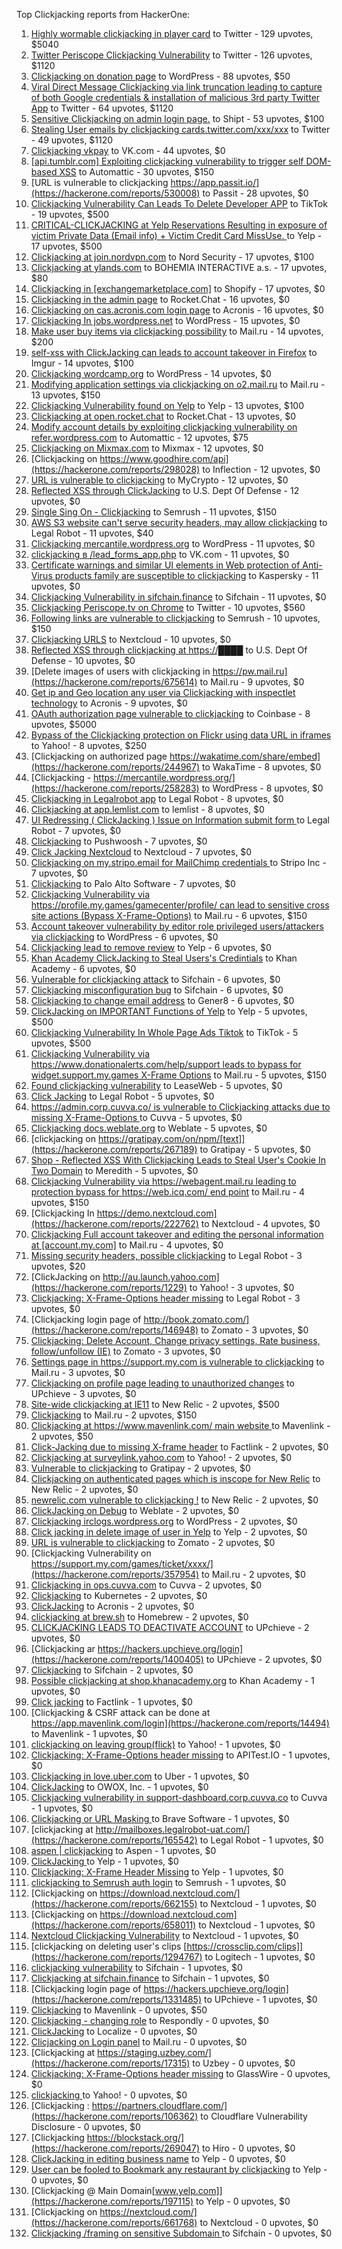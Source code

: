 Top Clickjacking reports from HackerOne:

1. [Highly wormable clickjacking in player card](https://hackerone.com/reports/85624) to Twitter - 129 upvotes, $5040
2. [Twitter Periscope Clickjacking Vulnerability](https://hackerone.com/reports/591432) to Twitter - 126 upvotes, $1120
3. [Clickjacking on donation page](https://hackerone.com/reports/921709) to WordPress - 88 upvotes, $50
4. [Viral Direct Message Clickjacking via link truncation leading to capture of both Google credentials & installation of malicious 3rd party Twitter App](https://hackerone.com/reports/643274) to Twitter - 64 upvotes, $1120
5. [Sensitive Clickjacking on admin login page.](https://hackerone.com/reports/389145) to Shipt - 53 upvotes, $100
6. [Stealing User emails by clickjacking cards.twitter.com/xxx/xxx](https://hackerone.com/reports/154963) to Twitter - 49 upvotes, $1120
7. [Clickjacking vkpay](https://hackerone.com/reports/374817) to VK.com - 44 upvotes, $0
8. [[api.tumblr.com] Exploiting clickjacking vulnerability to trigger self DOM-based XSS](https://hackerone.com/reports/953579) to Automattic - 30 upvotes, $150
9. [URL is vulnerable to clickjacking  https://app.passit.io/](https://hackerone.com/reports/530008) to Passit - 28 upvotes, $0
10. [Clickjacking Vulnerability Can Leads To Delete Developer APP](https://hackerone.com/reports/1416612) to TikTok - 19 upvotes, $500
11. [CRITICAL-CLICKJACKING at Yelp Reservations Resulting in exposure of victim Private Data (Email info) + Victim Credit Card MissUse. ](https://hackerone.com/reports/355859) to Yelp - 17 upvotes, $500
12. [Clickjacking at join.nordvpn.com](https://hackerone.com/reports/765955) to Nord Security - 17 upvotes, $100
13. [Clickjacking at ylands.com](https://hackerone.com/reports/405342) to BOHEMIA INTERACTIVE a.s. - 17 upvotes, $80
14. [Clickjacking in [exchangemarketplace.com]](https://hackerone.com/reports/658217) to Shopify - 17 upvotes, $0
15. [Clickjacking in the admin page](https://hackerone.com/reports/728004) to Rocket.Chat - 16 upvotes, $0
16. [Clickjacking on cas.acronis.com login page](https://hackerone.com/reports/971234) to Acronis - 16 upvotes, $0
17. [Clickjacking In jobs.wordpress.net](https://hackerone.com/reports/223024) to WordPress - 15 upvotes, $0
18. [Make user buy items via clickjacking possibility](https://hackerone.com/reports/471967) to Mail.ru - 14 upvotes, $200
19. [self-xss with ClickJacking can leads to account takeover in Firefox](https://hackerone.com/reports/892289) to Imgur - 14 upvotes, $100
20. [Clickjacking wordcamp.org](https://hackerone.com/reports/230581) to WordPress - 14 upvotes, $0
21. [Modifying application settings via clickjacking on o2.mail.ru](https://hackerone.com/reports/355774) to Mail.ru - 13 upvotes, $150
22. [Clickjacking Vulnerability found on Yelp](https://hackerone.com/reports/214087) to Yelp - 13 upvotes, $100
23. [Clickjacking at open.rocket.chat](https://hackerone.com/reports/1584034) to Rocket.Chat - 13 upvotes, $0
24. [Modify account details by exploiting clickjacking vulnerability on refer.wordpress.com](https://hackerone.com/reports/765355) to Automattic - 12 upvotes, $75
25. [Clickjacking on Mixmax.com](https://hackerone.com/reports/234713) to Mixmax - 12 upvotes, $0
26. [Clickjacking on https://www.goodhire.com/api](https://hackerone.com/reports/298028) to Inflection - 12 upvotes, $0
27. [URL is vulnerable to clickjacking](https://hackerone.com/reports/712376) to MyCrypto - 12 upvotes, $0
28. [Reflected XSS through ClickJacking](https://hackerone.com/reports/1171403) to U.S. Dept Of Defense - 12 upvotes, $0
29. [Single Sing On - Clickjacking](https://hackerone.com/reports/299009) to Semrush - 11 upvotes, $150
30. [AWS S3 website can't serve security headers, may allow clickjacking](https://hackerone.com/reports/149572) to Legal Robot - 11 upvotes, $40
31. [Clickjacking mercantile.wordpress.org](https://hackerone.com/reports/264125) to WordPress - 11 upvotes, $0
32. [clickjacking в /lead_forms_app.php](https://hackerone.com/reports/294334) to VK.com - 11 upvotes, $0
33. [Certificate warnings and similar UI elements in Web protection of Anti-Virus products family are susceptible to clickjacking](https://hackerone.com/reports/463695) to Kaspersky - 11 upvotes, $0
34. [Clickjacking Vulnerability in sifchain.finance](https://hackerone.com/reports/1185949) to Sifchain - 11 upvotes, $0
35. [Clickjacking Periscope.tv on Chrome](https://hackerone.com/reports/198622) to Twitter - 10 upvotes, $560
36. [Following links are vulnerable to clickjacking](https://hackerone.com/reports/289246) to Semrush - 10 upvotes, $150
37. [Clickjacking URLS](https://hackerone.com/reports/1039805) to Nextcloud - 10 upvotes, $0
38. [Reflected XSS through clickjacking at https://████](https://hackerone.com/reports/1149144) to U.S. Dept Of Defense - 10 upvotes, $0
39. [Delete images of users  with clickjacking in https://pw.mail.ru](https://hackerone.com/reports/675614) to Mail.ru - 9 upvotes, $0
40. [Get ip and Geo location any user via Clickjacking with inspectlet technology](https://hackerone.com/reports/998555) to Acronis - 9 upvotes, $0
41. [OAuth authorization page vulnerable to clickjacking](https://hackerone.com/reports/65825) to Coinbase - 8 upvotes, $5000
42. [Bypass of the Clickjacking protection on Flickr using data URL in iframes](https://hackerone.com/reports/7264) to Yahoo! - 8 upvotes, $250
43. [Clickjacking on authorized page https://wakatime.com/share/embed](https://hackerone.com/reports/244967) to WakaTime - 8 upvotes, $0
44. [Clickjacking - https://mercantile.wordpress.org/](https://hackerone.com/reports/258283) to WordPress - 8 upvotes, $0
45. [Clickjacking in Legalrobot app](https://hackerone.com/reports/270454) to Legal Robot - 8 upvotes, $0
46. [Clickjacking at  app.lemlist.com](https://hackerone.com/reports/1574017) to lemlist - 8 upvotes, $0
47. [UI Redressing ( ClickJacking ) Issue on Information submit form ](https://hackerone.com/reports/163753) to Legal Robot - 7 upvotes, $0
48. [Clickjacking](https://hackerone.com/reports/200419) to Pushwoosh - 7 upvotes, $0
49. [Click Jacking Nextcloud](https://hackerone.com/reports/347782) to Nextcloud - 7 upvotes, $0
50. [Clickjacking on my.stripo.email for MailChimp credentials ](https://hackerone.com/reports/737625) to Stripo Inc - 7 upvotes, $0
51. [ Clickjacking](https://hackerone.com/reports/688546) to Palo Alto Software - 7 upvotes, $0
52. [Clickjacking Vulnerability via https://profile.my.games/gamecenter/profile/ can lead to sensitive cross site actions (Bypass X-Frame-Options)](https://hackerone.com/reports/974090) to Mail.ru - 6 upvotes, $150
53. [Account takeover vulnerability by editor role privileged users/attackers via clickjacking](https://hackerone.com/reports/388254) to WordPress - 6 upvotes, $0
54. [Clickjacking lead to remove review](https://hackerone.com/reports/965141) to Yelp - 6 upvotes, $0
55. [Khan Academy ClickJacking to Steal Users's Credintials](https://hackerone.com/reports/639682) to Khan Academy - 6 upvotes, $0
56. [Vulnerable for clickjacking attack](https://hackerone.com/reports/1188639) to Sifchain - 6 upvotes, $0
57. [Clickjacking misconfiguration bug](https://hackerone.com/reports/1176104) to Sifchain - 6 upvotes, $0
58. [Clickjacking to change email address](https://hackerone.com/reports/783191) to Gener8 - 6 upvotes, $0
59. [ClickJacking on IMPORTANT Functions of Yelp](https://hackerone.com/reports/305128) to Yelp - 5 upvotes, $500
60. [Clickjacking Vulnerability In Whole Page Ads Tiktok](https://hackerone.com/reports/1418857) to TikTok - 5 upvotes, $500
61. [Clickjacking Vulnerability via https://www.donationalerts.com/help/support leads to bypass for widget.support.my.games X-Frame Options](https://hackerone.com/reports/1027192) to Mail.ru - 5 upvotes, $150
62. [Found clickjacking vulnerability](https://hackerone.com/reports/119828) to LeaseWeb - 5 upvotes, $0
63. [Click Jacking](https://hackerone.com/reports/163888) to Legal Robot - 5 upvotes, $0
64. [https://admin.corp.cuvva.co/ is vulnerable to Clickjacking attacks due to missing X-Frame-Options ](https://hackerone.com/reports/231434) to Cuvva - 5 upvotes, $0
65. [Clickjacking docs.weblate.org](https://hackerone.com/reports/223391) to Weblate - 5 upvotes, $0
66. [clickjacking on https://gratipay.com/on/npm/[text]](https://hackerone.com/reports/267189) to Gratipay - 5 upvotes, $0
67. [Shop - Reflected  XSS  With  Clickjacking Leads to Steal User's Cookie  In Two Domain](https://hackerone.com/reports/1221942) to Meredith - 5 upvotes, $0
68. [Clickjacking Vulnerability via https://webagent.mail.ru leading to protection bypass for https://web.icq.com/ end point](https://hackerone.com/reports/918923) to Mail.ru - 4 upvotes, $150
69. [Clickjacking In https://demo.nextcloud.com](https://hackerone.com/reports/222762) to Nextcloud - 4 upvotes, $0
70. [Clickjacking Full account takeover and editing the personal information at [account.my.com]](https://hackerone.com/reports/261652) to Mail.ru - 4 upvotes, $0
71. [Missing security headers, possible clickjacking](https://hackerone.com/reports/64645) to Legal Robot - 3 upvotes, $20
72. [ClickJacking on http://au.launch.yahoo.com](https://hackerone.com/reports/1229) to Yahoo! - 3 upvotes, $0
73. [Clickjacking: X-Frame-Options header missing](https://hackerone.com/reports/163646) to Legal Robot - 3 upvotes, $0
74. [Clickjacking login page of http://book.zomato.com/](https://hackerone.com/reports/146948) to Zomato - 3 upvotes, $0
75. [Clickjacking: Delete Account, Change privacy settings, Rate business, follow/unfollow (IE)](https://hackerone.com/reports/338569) to Zomato - 3 upvotes, $0
76. [Settings page in https://support.my.com is vulnerable to clickjacking](https://hackerone.com/reports/667400) to Mail.ru - 3 upvotes, $0
77. [Clickjacking on profile page leading to unauthorized changes](https://hackerone.com/reports/1198907) to UPchieve - 3 upvotes, $0
78. [Site-wide clickjacking at IE11](https://hackerone.com/reports/614947) to New Relic - 2 upvotes, $500
79. [Clickjacking](https://hackerone.com/reports/8724) to Mail.ru - 2 upvotes, $150
80. [Clickjacking at https://www.mavenlink.com/ main website ](https://hackerone.com/reports/14631) to Mavenlink - 2 upvotes, $50
81. [Click-Jacking due to missing X-frame header](https://hackerone.com/reports/17664) to Factlink - 2 upvotes, $0
82. [Clickjacking at surveylink.yahoo.com](https://hackerone.com/reports/3578) to Yahoo! - 2 upvotes, $0
83. [Vulnerable to clickjacking](https://hackerone.com/reports/123782) to Gratipay - 2 upvotes, $0
84. [Clickjacking on authenticated pages which is inscope for New Relic](https://hackerone.com/reports/128645) to New Relic - 2 upvotes, $0
85. [newrelic.com vulnerable to clickjacking !](https://hackerone.com/reports/123126) to New Relic - 2 upvotes, $0
86. [ClickJacking on Debug](https://hackerone.com/reports/225555) to Weblate - 2 upvotes, $0
87. [Clickjacking irclogs.wordpress.org](https://hackerone.com/reports/267075) to WordPress - 2 upvotes, $0
88. [Click jacking in delete image of user in Yelp](https://hackerone.com/reports/201848) to Yelp - 2 upvotes, $0
89. [URL is vulnerable to clickjacking](https://hackerone.com/reports/337219) to Zomato - 2 upvotes, $0
90. [Clickjacking Vulnerability on https://support.my.com/games/ticket/xxxx/](https://hackerone.com/reports/357954) to Mail.ru - 2 upvotes, $0
91. [Clickjacking in ops.cuvva.com](https://hackerone.com/reports/583624) to Cuvva - 2 upvotes, $0
92. [Clickjacking](https://hackerone.com/reports/832593) to Kubernetes - 2 upvotes, $0
93. [ClickJacking](https://hackerone.com/reports/947690) to Acronis - 2 upvotes, $0
94. [clickjacking at  brew.sh](https://hackerone.com/reports/1245972) to Homebrew - 2 upvotes, $0
95. [CLICKJACKING LEADS TO DEACTIVATE ACCOUNT](https://hackerone.com/reports/1301113) to UPchieve - 2 upvotes, $0
96. [Clickjacking ar https://hackers.upchieve.org/login](https://hackerone.com/reports/1400405) to UPchieve - 2 upvotes, $0
97. [Clickjacking](https://hackerone.com/reports/1206138) to Sifchain - 2 upvotes, $0
98. [Possible clickjacking at shop.khanacademy.org](https://hackerone.com/reports/6370) to Khan Academy - 1 upvotes, $0
99. [Click jacking](https://hackerone.com/reports/13550) to Factlink - 1 upvotes, $0
100. [Clickjacking & CSRF attack can be done at https://app.mavenlink.com/login](https://hackerone.com/reports/14494) to Mavenlink - 1 upvotes, $0
101. [clickjacking on leaving group(flick)](https://hackerone.com/reports/7745) to Yahoo! - 1 upvotes, $0
102. [Clickjacking: X-Frame-Options header missing](https://hackerone.com/reports/129650) to APITest.IO - 1 upvotes, $0
103. [Clickjacking in love.uber.com](https://hackerone.com/reports/137152) to Uber - 1 upvotes, $0
104. [ClickJacking](https://hackerone.com/reports/183127) to OWOX, Inc. - 1 upvotes, $0
105. [Clickjacking vulnerability in support-dashboard.corp.cuvva.co](https://hackerone.com/reports/231694) to Cuvva - 1 upvotes, $0
106. [Clickjacking or URL Masking ](https://hackerone.com/reports/204198) to Brave Software - 1 upvotes, $0
107. [clickjacking at http://mailboxes.legalrobot-uat.com/](https://hackerone.com/reports/165542) to Legal Robot - 1 upvotes, $0
108. [aspen | clickjacking](https://hackerone.com/reports/272387) to Aspen - 1 upvotes, $0
109. [ClickJacking ](https://hackerone.com/reports/179839) to Yelp - 1 upvotes, $0
110. [Clickjacking: X-Frame Header Missing](https://hackerone.com/reports/168358) to Yelp - 1 upvotes, $0
111. [clickjacking to Semrush auth login](https://hackerone.com/reports/318295) to Semrush - 1 upvotes, $0
112. [Clickjacking on https://download.nextcloud.com/](https://hackerone.com/reports/662155) to Nextcloud - 1 upvotes, $0
113. [Clickjacking on https://download.nextcloud.com](https://hackerone.com/reports/658011) to Nextcloud - 1 upvotes, $0
114. [Nextcloud Clickjacking Vulnerability](https://hackerone.com/reports/710996) to Nextcloud - 1 upvotes, $0
115. [clickjacking on deleting user's clips [https://crossclip.com/clips]](https://hackerone.com/reports/1294767) to Logitech - 1 upvotes, $0
116. [clickjacking vulnerability](https://hackerone.com/reports/1199904) to Sifchain - 1 upvotes, $0
117. [	 Clickjacking at sifchain.finance](https://hackerone.com/reports/1212595) to Sifchain - 1 upvotes, $0
118. [Clickjacking login page of https://hackers.upchieve.org/login](https://hackerone.com/reports/1331485) to UPchieve - 1 upvotes, $0
119. [Clickjacking](https://hackerone.com/reports/21110) to Mavenlink - 0 upvotes, $50
120. [Clickjacking - changing role](https://hackerone.com/reports/7924) to Respondly - 0 upvotes, $0
121. [ClickJacking](https://hackerone.com/reports/7862) to Localize - 0 upvotes, $0
122. [Clicjacking on Login panel](https://hackerone.com/reports/8459) to Mail.ru - 0 upvotes, $0
123. [Clickjacking at https://staging.uzbey.com/](https://hackerone.com/reports/17315) to Uzbey - 0 upvotes, $0
124. [Clickjacking: X-Frame-Options header missing](https://hackerone.com/reports/27594) to GlassWire - 0 upvotes, $0
125. [clickjacking ](https://hackerone.com/reports/1207) to Yahoo! - 0 upvotes, $0
126. [Clickjacking : https://partners.cloudflare.com/](https://hackerone.com/reports/106362) to Cloudflare Vulnerability Disclosure - 0 upvotes, $0
127. [Clickjacking https://blockstack.org/](https://hackerone.com/reports/269047) to Hiro - 0 upvotes, $0
128. [ClickJacking in editing business name](https://hackerone.com/reports/227837) to Yelp - 0 upvotes, $0
129. [User can be fooled to Bookmark any restaurant by clickjacking](https://hackerone.com/reports/228295) to Yelp - 0 upvotes, $0
130. [Clickjacking @ Main Domain[www.yelp.com]](https://hackerone.com/reports/197115) to Yelp - 0 upvotes, $0
131. [Clickjacking on https://nextcloud.com/](https://hackerone.com/reports/661768) to Nextcloud - 0 upvotes, $0
132. [Clickjacking /framing on sensitive Subdomain ](https://hackerone.com/reports/1195209) to Sifchain - 0 upvotes, $0

